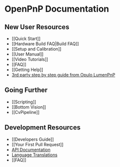# OpenPnP Documentation

## New User Resources
* [[Quick Start]]
* [[Hardware Build FAQ|Build FAQ]]
* [[Setup and Calibration]]
* [[User Manual]]
* [[Video Tutorials]]
* [[FAQ]]
* [[Getting Help]]
* [3rd party step by step guide from Opulo LumenPnP](https://docs.opulo.io/openpnp/)

## Going Further
* [[Scripting]]
* [[Bottom Vision]]
* [[CvPipeline]]

## Development Resources
* [[Developers Guide]]
* [[Your First Pull Request]]
* [API Documentation](http://openpnp.org/api)
* [Language Translations](https://github.com/openpnp/openpnp/blob/develop/TRANSLATIONS.md)
* [[FAQ]]
